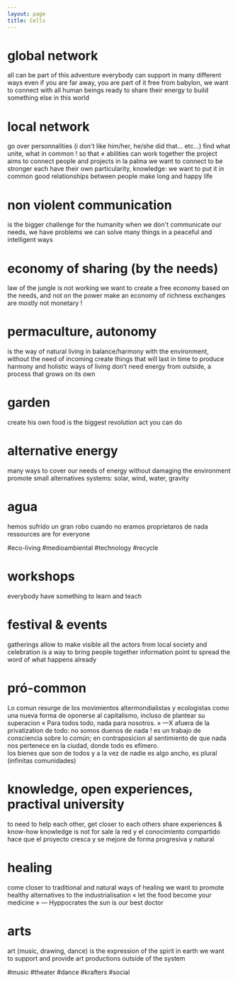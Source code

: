 ```yaml
---
layout: page
title: Cells
---
```

# global network
all can be part of this adventure
everybody can support in many different ways
even if you are far away, you are part of it
free from babylon, we want to connect with all human beings ready to share their energy to build something else in this world

# local network
go over personnalities (i don't like him/her, he/she did that... etc...)
find what unite, what in common ! so that ≠ abilities can work together
the project aims to connect people and projects in la palma
we want to connect to be stronger
each have their own particularity, knowledge: we want to put it in common
good relationships between people make long and happy life

# non violent communication
is the bigger challenge for the humanity
when we don't communicate our needs, we have problems
we can solve many things in a peaceful and intelligent ways

# economy of sharing (by the needs)
law of the jungle is not working
we want to create a free economy based on the needs, and not on the power
make an economy of richness
exchanges are mostly not monetary !

# permaculture, autonomy
is the way of natural living in balance/harmony with the environment, without the need of incoming
create things that will last in time
to produce harmony and holistic ways of living
don’t need energy from outside, a process that grows on its own

# garden
create his own food is the biggest revolution act you can do

# alternative energy
many ways to cover our needs of energy without damaging the environment
promote small alternatives systems: solar, wind, water, gravity

# agua
hemos sufrido un gran robo cuando no eramos proprietaros de nada
ressources are for everyone

#eco-living
#medioambiental
#technology
#recycle

# workshops
everybody have something to learn and teach

# festival & events
gatherings allow to make visible all the actors from local society
and celebration is a way to bring people together
information point to spread the word of what happens already

# pró-common
Lo comun resurge de los movimientos altermondialistas y ecologistas como una nueva forma de oponerse al capitalismo, incluso de plantear su superacion
« Para todos todo, nada para nosotros. » —X
afuera de la privatization de todo: no somos duenos de nada !
es un trabajo de consciencia sobre lo común; en contraposicion al sentimiento de que nada nos pertenece en la ciudad, donde todo es efímero.  
los bienes que son de todos y a la vez de nadie es algo ancho, es plural (infinitas comunidades) 

# knowledge, open experiences, practival university
to need to help each other, get closer to each others
share experiences & know-how
knowledge is not for sale
la red y el conocimiento compartido hace que el proyecto cresca y se mejore de forma progresiva y natural

# healing
come closer to traditional and natural ways of healing
we want to promote healthy alternatives to the industrialisation
« let the food become your medicine » — Hyppocrates
the sun is our best doctor

# arts
art (music, drawing, dance) is the expression of the spirit in earth
we want to support and provide art productions outside of the system

#music
#theater
#dance
#krafters
#social